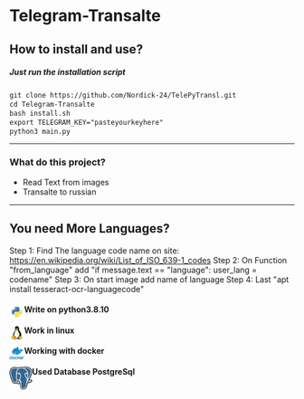# Telegram-Transalte

## How to install and use?

##### Just run the installation script

```
git clone https://github.com/Nordick-24/TelePyTransl.git
cd Telegram-Transalte
bash install.sh
export TELEGRAM_KEY="pasteyourkeyhere"
python3 main.py
```
---

### What do this project?
- Read Text from images
- Transalte to russian

---

## You need More Languages?
Step 1: Find The language code name on site:
https://en.wikipedia.org/wiki/List_of_ISO_639-1_codes
Step 2: On Function "from_language" add "if message.text == "language":
user_lang = codename"
Step 3: On start image add name of language
Step 4: Last "apt install tesseract-ocr-languagecode"

#### Write on python3.8.10 <img align="left" alt="Python" width="26px" src="https://raw.githubusercontent.com/github/explore/80688e429a7d4ef2fca1e82350fe8e3517d3494d/topics/python/python.png" />
#### Work in linux <img align="left" alt="Linux" width="26px" src="https://raw.githubusercontent.com/github/explore/80688e429a7d4ef2fca1e82350fe8e3517d3494d/topics/linux/linux.png" />
#### Working with docker <img align="left" alt="Docker" width="26px" src="https://raw.githubusercontent.com/github/explore/80688e429a7d4ef2fca1e82350fe8e3517d3494d/topics/docker/docker.png" />
#### Used Database PostgreSql <img align="left" alt="PostgreSql" width="40px" src="https://raw.githubusercontent.com/github/explore/80688e429a7d4ef2fca1e82350fe8e3517d3494d/topics/postgresql/postgresql.png" />


